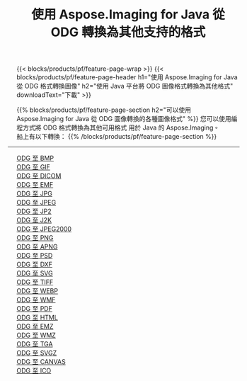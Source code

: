 ﻿---
title: 使用 Aspose.Imaging for Java 從 ODG 轉換為其他支持的格式 
weight: 3920
url: /zh-hant/java/conversion/from/odg 
lang: zh-hant
langdirlevel: 2
locales: zh-hans,ja,it,ru,de,es,fr,nl,id,lt,pl,pt,vi,tr,ko,zh-hant,ar,hi,th,sv,cs,uk,he
description: Aspose.Imaging 可以使用 Java 平台輕鬆地將 ODG 轉換為其他格式
---

{{< blocks/products/pf/feature-page-wrap >}}
{{< blocks/products/pf/feature-page-header h1="使用 Aspose.Imaging for Java 從 ODG 格式轉換圖像" h2="使用 Java 平台將 ODG 圖像格式轉換為其他格式" downloadText="下載" >}}


{{% blocks/products/pf/feature-page-section  h2="可以使用 Aspose.Imaging for Java 從 ODG 圖像轉換的各種圖像格式" %}}
您可以使用編程方式將 ODG 格式轉換為其他可用格式
用於 Java 的 Aspose.Imaging。
<br/>
船上有以下轉換：
{{% /blocks/products/pf/feature-page-section %}}
<div class="container-fluid productfamilypage bg-gray">
    <div class="convertypes bg-gray agp-content section">
        <div class="container">
		<hr style="margin-left:-20px;"/>
		<div class="row other-converters">
		    <div class='col-md-2 other-converter remove-lp remove-rp'><a href="/imaging/zh-hant/java/conversion/odg-to-bmp" >ODG 至 BMP</a></div><div class='col-md-2 other-converter remove-lp remove-rp'><a href="/imaging/zh-hant/java/conversion/odg-to-gif" >ODG 至 GIF</a></div><div class='col-md-2 other-converter remove-lp remove-rp'><a href="/imaging/zh-hant/java/conversion/odg-to-dicom" >ODG 至 DICOM</a></div><div class='col-md-2 other-converter remove-lp remove-rp'><a href="/imaging/zh-hant/java/conversion/odg-to-emf" >ODG 至 EMF</a></div><div class='col-md-2 other-converter remove-lp remove-rp'><a href="/imaging/zh-hant/java/conversion/odg-to-jpg" >ODG 至 JPG</a></div><div class='col-md-2 other-converter remove-lp remove-rp'><a href="/imaging/zh-hant/java/conversion/odg-to-jpeg" >ODG 至 JPEG</a></div><div class='col-md-2 other-converter remove-lp remove-rp'><a href="/imaging/zh-hant/java/conversion/odg-to-jp2" >ODG 至 JP2</a></div><div class='col-md-2 other-converter remove-lp remove-rp'><a href="/imaging/zh-hant/java/conversion/odg-to-j2k" >ODG 至 J2K</a></div><div class='col-md-2 other-converter remove-lp remove-rp'><a href="/imaging/zh-hant/java/conversion/odg-to-jpeg2000" >ODG 至 JPEG2000</a></div><div class='col-md-2 other-converter remove-lp remove-rp'><a href="/imaging/zh-hant/java/conversion/odg-to-png" >ODG 至 PNG</a></div><div class='col-md-2 other-converter remove-lp remove-rp'><a href="/imaging/zh-hant/java/conversion/odg-to-apng" >ODG 至 APNG</a></div><div class='col-md-2 other-converter remove-lp remove-rp'><a href="/imaging/zh-hant/java/conversion/odg-to-psd" >ODG 至 PSD</a></div><div class='col-md-2 other-converter remove-lp remove-rp'><a href="/imaging/zh-hant/java/conversion/odg-to-dxf" >ODG 至 DXF</a></div><div class='col-md-2 other-converter remove-lp remove-rp'><a href="/imaging/zh-hant/java/conversion/odg-to-svg" >ODG 至 SVG</a></div><div class='col-md-2 other-converter remove-lp remove-rp'><a href="/imaging/zh-hant/java/conversion/odg-to-tiff" >ODG 至 TIFF</a></div><div class='col-md-2 other-converter remove-lp remove-rp'><a href="/imaging/zh-hant/java/conversion/odg-to-webp" >ODG 至 WEBP</a></div><div class='col-md-2 other-converter remove-lp remove-rp'><a href="/imaging/zh-hant/java/conversion/odg-to-wmf" >ODG 至 WMF</a></div><div class='col-md-2 other-converter remove-lp remove-rp'><a href="/imaging/zh-hant/java/conversion/odg-to-pdf" >ODG 至 PDF</a></div><div class='col-md-2 other-converter remove-lp remove-rp'><a href="/imaging/zh-hant/java/conversion/odg-to-html" >ODG 至 HTML</a></div><div class='col-md-2 other-converter remove-lp remove-rp'><a href="/imaging/zh-hant/java/conversion/odg-to-emz" >ODG 至 EMZ</a></div><div class='col-md-2 other-converter remove-lp remove-rp'><a href="/imaging/zh-hant/java/conversion/odg-to-wmz" >ODG 至 WMZ</a></div><div class='col-md-2 other-converter remove-lp remove-rp'><a href="/imaging/zh-hant/java/conversion/odg-to-tga" >ODG 至 TGA</a></div><div class='col-md-2 other-converter remove-lp remove-rp'><a href="/imaging/zh-hant/java/conversion/odg-to-svgz" >ODG 至 SVGZ</a></div><div class='col-md-2 other-converter remove-lp remove-rp'><a href="/imaging/zh-hant/java/conversion/odg-to-canvas" >ODG 至 CANVAS</a></div><div class='col-md-2 other-converter remove-lp remove-rp'><a href="/imaging/zh-hant/java/conversion/odg-to-ico" >ODG 至 ICO</a></div>
                </div>
        </div>
    </div>
</div>
<br/>

